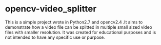 # opencv-video_splitter

This is a simple project wrote in Python2.7 and opencv2.4 .It aims to demonstrate how a video file can be splitted in multiple small sized video files with smaller resolution.
It was created for educational purposes and is not intended to have any specific use or purpose.
